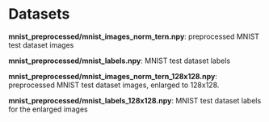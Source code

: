 # Datasets

**mnist_preprocessed/mnist_images_norm_tern.npy**: preprocessed MNIST test dataset images

**mnist_preprocessed/mnist_labels.npy**: MNIST test dataset labels

**mnist_preprocessed/mnist_images_norm_tern_128x128.npy**: preprocessed MNIST test dataset images, enlarged to 128x128.

**mnist_preprocessed/mnist_labels_128x128.npy**: MNIST test dataset labels for the enlarged images

